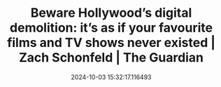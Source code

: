 ---
date: 2024-10-03 15:32:17.116493
link:
  source: web
  source_url: https://roytang.net
  text: 'Beware Hollywood’s digital demolition: it’s as if your favourite films and
    TV shows never existed | Zach Schonfeld | The Guardian'
  url: https://www.theguardian.com/commentisfree/2024/oct/01/hollywood-digital-demolition-films-tv-shows-wiped
source: web
syndicated:
- type: mastodon
  url: https://indieweb.social/users/roytang/statuses/113244211634207666
title: 'Beware Hollywood’s digital demolition: it’s as if your favourite films and
  TV shows never existed | Zach Schonfeld | The Guardian'
---